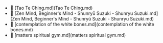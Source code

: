 * 📄 [Tao Te Ching.md](Tao Te Ching.md)
* 📄 [Zen Mind, Beginner's Mind - Shunryū Suzuki - Shunryu Suzuki.md](Zen Mind, Beginner's Mind - Shunryū Suzuki - Shunryu Suzuki.md)
* 📄 [contemplation of the white bones.md](contemplation of the white bones.md)
* 📄 [matters spiritual gym.md](matters spiritual gym.md)
